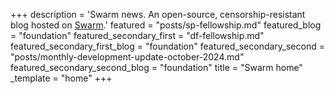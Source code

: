 +++
description = 'Swarm news. An open-source, censorship-resistant blog hosted on [Swarm](https://www.ethswarm.org/ "Swarm").'
featured = "posts/sp-fellowship.md"
featured_blog = "foundation"
featured_secondary_first = "df-fellowship.md"
featured_secondary_first_blog = "foundation"
featured_secondary_second = "posts/monthly-development-update-october-2024.md"
featured_secondary_second_blog = "foundation"
title = "Swarm home"
_template = "home"
+++
